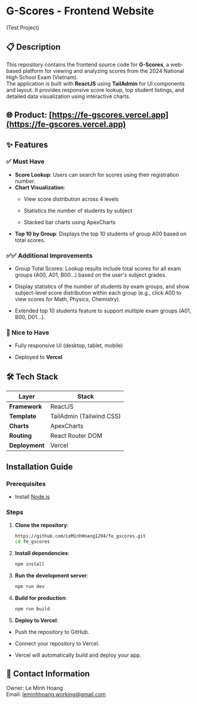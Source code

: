 # G-Scores - Frontend Website

(Test Project)

## 📋 Description

This repository contains the frontend source code for **G-Scores**, a web-based platform for viewing and analyzing scores from the 2024 National High School Exam (Vietnam).  
The application is built with **ReactJS** using **TailAdmin** for UI components and layout. It provides responsive score lookup, top student listings, and detailed data visualization using interactive charts.

## 🌐 Product: [https://fe-gscores.vercel.app](https://fe-gscores.vercel.app)

## ✨ Features

### ✅ Must Have

- **Score Lookup**: Users can search for scores using their registration number.
- **Chart Visualization**: 
   - View score distribution across 4 levels

  - Statistics the number of students by subject 
  - Stacked bar charts using ApexCharts
- **Top 10 by Group**: Displays the top 10 students of group A00 based on total scores.

### ✅✅  Additional Improvements

- Group Total Scores: Lookup results include total scores for all exam groups (A00, A01, B00...) based on the user's subject grades.

- Display statistics of the number of students by exam groups, and show subject-level score distribution within each group (e.g., click A00 to view scores for Math, Physics, Chemistry).
- Extended top 10 students feature to support multiple exam groups (A01, B00, D01...).

### 🌟 Nice to Have

- Fully responsive UI (desktop, tablet, mobile)

- Deployed to **Vercel**


## 🛠️ Tech Stack

| Layer          | Stack                            |
|----------------|----------------------------------|
| **Framework**  | ReactJS                          |
| **Template**   | TailAdmin (Tailwind CSS)         |
| **Charts**     | ApexCharts                       |
| **Routing**    | React Router DOM                 |
| **Deployment** | Vercel                           |


##  Installation Guide

### Prerequisites

- Install [Node.js](https://nodejs.org/)

### Steps

1. **Clone the repository**:

   ```bash
   https://github.com/LeMinhHoang1204/fe_gscores.git
   cd fe_gscores
   ```

2. **Install dependencies**:

   ```bash
   npm install
   ```

3. **Run the development server**:

   ```bash
   npm run dev
   ```

4. **Build for production**:

   ```bash
   npm run build
   ```

5. **Deploy to Vercel**:

- Push the repository to GitHub.

- Connect your repository to Vercel.

- Vercel will automatically build and deploy your app.

## 💌 Contact Information

Owner: Le Minh Hoang  
Email: leminhhoang.working@gmail.com


